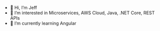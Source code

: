 - 👋 Hi, I’m Jeff
- 👀 I’m interested in Microservices, AWS Cloud, Java, .NET Core, REST APIs
- 🌱 I’m currently learning Angular

<!---
jfpaul/jfpaul is a ✨ special ✨ repository because its `README.md` (this file) appears on your GitHub profile.
You can click the Preview link to take a look at your changes.
--->
